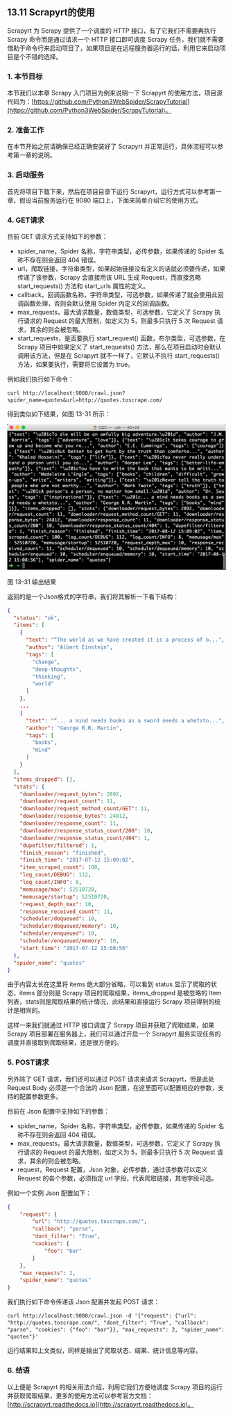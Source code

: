 ## 13.11 Scrapyrt的使用

Scrapyrt 为 Scrapy 提供了一个调度的 HTTP 接口，有了它我们不需要再执行 Scrapy 命令而是通过请求一个 HTTP 接口即可调度 Scrapy 任务，我们就不需要借助于命令行来启动项目了，如果项目是在远程服务器运行的话，利用它来启动项目是个不错的选择。

### 1. 本节目标

本节我们以本章 Scrapy 入门项目为例来说明一下 Scrapyrt 的使用方法，项目源代码为：[https://github.com/Python3WebSpider/ScrapyTutorial](https://github.com/Python3WebSpider/ScrapyTutorial)。

### 2. 准备工作

在本节开始之前请确保已经正确安装好了 Scrapyrt 并正常运行，具体流程可以参考第一章的说明。

### 3. 启动服务

首先将项目下载下来，然后在项目目录下运行 Scrapyrt，运行方式可以参考第一章，假设当前服务运行在 9080 端口上，下面来简单介绍它的使用方式。

### 4. GET请求

目前 GET 请求方式支持如下的参数：
* spider_name，Spider 名称，字符串类型，必传参数，如果传递的 Spider 名称不存在则会返回 404 错误。
* url，爬取链接，字符串类型，如果起始链接没有定义的话就必须要传递，如果传递了该参数，Scrapy 会直接用该 URL 生成 Request，而直接忽略 start_requests() 方法和 start_urls 属性的定义。
* callback，回调函数名称，字符串类型，可选参数，如果传递了就会使用此回调函数处理，否则会默认使用 Spider 内定义的回调函数。
* max_requests，最大请求数量，数值类型，可选参数，它定义了 Scrapy 执行请求的 Request 的最大限制，如定义为 5，则最多只执行 5 次 Request 请求，其余的则会被忽略。
* start_requests，是否要执行 start_request() 函数，布尔类型，可选参数，在 Scrapy 项目中如果定义了 start_requests() 方法，那么在项目启动时会默认调用该方法，但是在 Scrapyrt 就不一样了，它默认不执行 start_requests() 方法，如果要执行，需要将它设置为 true。

例如我们执行如下命令：

```
curl http://localhost:9080/crawl.json?spider_name=quotes&url=http://quotes.toscrape.com/
```

得到类似如下结果，如图 13-31 所示：

![](./assets/13-31.jpg)

图 13-31 输出结果

返回的是一个Json格式的字符串，我们将其解析一下看下结构：

```json
{
  "status": "ok",
  "items": [
    {
      "text": "“The world as we have created it is a process of o...",
      "author": "Albert Einstein",
      "tags": [
        "change",
        "deep-thoughts",
        "thinking",
        "world"
      ]
    },
    ...
    {
      "text": "“... a mind needs books as a sword needs a whetsto...",
      "author": "George R.R. Martin",
      "tags": [
        "books",
        "mind"
      ]
    }
  ],
  "items_dropped": [],
  "stats": {
    "downloader/request_bytes": 2892,
    "downloader/request_count": 11,
    "downloader/request_method_count/GET": 11,
    "downloader/response_bytes": 24812,
    "downloader/response_count": 11,
    "downloader/response_status_count/200": 10,
    "downloader/response_status_count/404": 1,
    "dupefilter/filtered": 1,
    "finish_reason": "finished",
    "finish_time": "2017-07-12 15:09:02",
    "item_scraped_count": 100,
    "log_count/DEBUG": 112,
    "log_count/INFO": 8,
    "memusage/max": 52510720,
    "memusage/startup": 52510720,
    "request_depth_max": 10,
    "response_received_count": 11,
    "scheduler/dequeued": 10,
    "scheduler/dequeued/memory": 10,
    "scheduler/enqueued": 10,
    "scheduler/enqueued/memory": 10,
    "start_time": "2017-07-12 15:08:56"
  },
  "spider_name": "quotes"
}
```

由于内容太长在这里将 items 绝大部分省略，可以看到 status 显示了爬取的状态，items 部分则是 Scrapy 项目的爬取结果，items_dropped 是被忽略的 Item 列表，stats则是爬取结果的统计情况，此结果和直接运行 Scrapy 项目得到的统计是相同的。

这样一来我们就通过 HTTP 接口调度了 Scrapy 项目并获取了爬取结果，如果 Scrapy 项目部署在服务器上，我们可以通过开启一个 Scrapyrt 服务实现任务的调度并直接取到爬取结果，还是很方便的。

### 5. POST请求

另外除了 GET 请求，我们还可以通过 POST 请求来请求 Scrapyrt，但是此处 Request Body 必须是一个合法的 Json 配置，在这里面可以配置相应的参数，支持的配置参数更多。

目前在 Json 配置中支持如下的参数：
* spider_name，Spider 名称，字符串类型，必传参数，如果传递的 Spider 名称不存在则会返回 404 错误。
* max_requests，最大请求数量，数值类型，可选参数，它定义了 Scrapy 执行请求的 Request 的最大限制，如定义为 5，则最多只执行 5 次 Request 请求，其余的则会被忽略。
* request，Request 配置，Json 对象，必传参数，通过该参数可以定义 Request 的各个参数，必须指定 url 字段，代表爬取链接，其他字段可选。

例如一个实例 Json 配置如下：

```json
{
    "request": {
        "url": "http://quotes.toscrape.com/",
        "callback": "parse",
        "dont_filter": "True",
        "cookies": {
            "foo": "bar"
        }
    },
    "max_requests": 2,
    "spider_name": "quotes"
}
```

我们执行如下命令传递该 Json 配置并发起 POST 请求：

```
curl http://localhost:9080/crawl.json -d '{"request": {"url": "http://quotes.toscrape.com/", "dont_filter": "True", "callback": "parse", "cookies": {"foo": "bar"}}, "max_requests": 2, "spider_name": "quotes"}'
```

运行结果和上文类似，同样是输出了爬取状态、结果、统计信息等内容。

### 6. 结语

以上便是 Scrapyrt 的相关用法介绍，利用它我们方便地调度 Scrapy 项目的运行并获取爬取结果，更多的使用方法可以参考官方文档：[http://scrapyrt.readthedocs.io](http://scrapyrt.readthedocs.io)。


